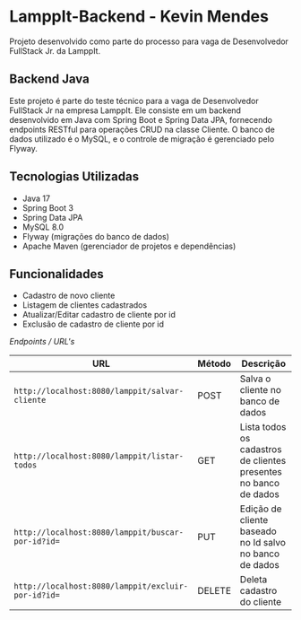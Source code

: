 # LamppIt-Backend - Kevin Mendes
Projeto desenvolvido como parte do processo para vaga de Desenvolvedor FullStack Jr. da LamppIt.

## Backend Java
Este projeto é parte do teste técnico para a vaga de Desenvolvedor FullStack Jr na empresa LamppIt. Ele consiste em um backend desenvolvido em Java com Spring Boot e Spring Data JPA, fornecendo endpoints RESTful para operações CRUD na classe Cliente. O banco de dados utilizado é o MySQL, e o controle de migração é gerenciado pelo Flyway.

## Tecnologias Utilizadas

- Java 17
- Spring Boot 3 
- Spring Data JPA
- MySQL 8.0 
- Flyway (migrações do banco de dados)
- Apache Maven (gerenciador de projetos e dependências)

## Funcionalidades
- Cadastro de novo cliente
- Listagem de clientes cadastrados
- Atualizar/Editar cadastro de cliente por id
- Exclusão de cadastro de cliente por id

*Endpoints / URL's*
 
|  URL |  Método | Descrição |
|----------|--------------|--------------|
|`http://localhost:8080/lamppit/salvar-cliente`                                 | POST | Salva o cliente no banco de dados |
|`http://localhost:8080/lamppit/listar-todos`                                 | GET | Lista todos os cadastros de clientes presentes no banco de dados |
|`http://localhost:8080/lamppit/buscar-por-id?id=`                             | PUT | Edição de cliente baseado no Id salvo no banco de dados |
|`http://localhost:8080/lamppit/excluir-por-id?id=`                               | DELETE | Deleta cadastro do cliente |


